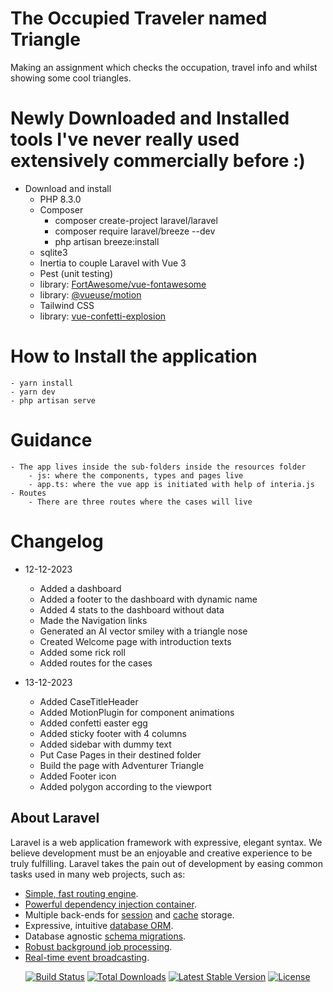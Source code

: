 # The Occupied Traveler named Triangle
Making an assignment which checks the occupation, travel info and whilst showing some cool triangles.

# Newly Downloaded and Installed tools I've never really used extensively commercially before :)  
- Download and install
    - PHP 8.3.0
    - Composer
        - composer create-project laravel/laravel 
        - composer require laravel/breeze --dev
        - php artisan breeze:install
    - sqlite3
    - Inertia to couple Laravel with Vue 3
    - Pest (unit testing)
    - library: [FortAwesome/vue-fontawesome](https://github.com/FortAwesome/vue-fontawesome)
    - library: [@vueuse/motion](https://github.com/vueuse/motion)
    - Tailwind CSS
    - library: [vue-confetti-explosion](https://github.com/valgeirb/vue-confetti-explosion)

# How to Install the application
    - yarn install
    - yarn dev
    - php artisan serve

# Guidance
    - The app lives inside the sub-folders inside the resources folder
        - js: where the components, types and pages live
        - app.ts: where the vue app is initiated with help of interia.js 
    - Routes
        - There are three routes where the cases will live
    
# Changelog
 - 12-12-2023
    - Added a dashboard
    - Added a footer to the dashboard with dynamic name
    - Added 4 stats to the dashboard without data
    - Made the Navigation links
    - Generated an AI vector smiley with a triangle nose
    - Created Welcome page with introduction texts
    - Added some rick roll
    - Added routes for the cases

- 13-12-2023
    - Added CaseTitleHeader
    - Added MotionPlugin for component animations
    - Added confetti easter egg
    - Added sticky footer with 4 columns
    - Added sidebar with dummy text
    - Put Case Pages in their destined folder
    - Build the page with Adventurer Triangle
    - Added Footer icon
    - Added polygon according to the viewport
    

## About Laravel

Laravel is a web application framework with expressive, elegant syntax. We believe development must be an enjoyable and creative experience to be truly fulfilling. Laravel takes the pain out of development by easing common tasks used in many web projects, such as:

- [Simple, fast routing engine](https://laravel.com/docs/routing).
- [Powerful dependency injection container](https://laravel.com/docs/container).
- Multiple back-ends for [session](https://laravel.com/docs/session) and [cache](https://laravel.com/docs/cache) storage.
- Expressive, intuitive [database ORM](https://laravel.com/docs/eloquent).
- Database agnostic [schema migrations](https://laravel.com/docs/migrations).
- [Robust background job processing](https://laravel.com/docs/queues).
- [Real-time event broadcasting](https://laravel.com/docs/broadcasting).

<p align="center">
<a href="https://github.com/laravel/framework/actions"><img src="https://github.com/laravel/framework/workflows/tests/badge.svg" alt="Build Status"></a>
<a href="https://packagist.org/packages/laravel/framework"><img src="https://img.shields.io/packagist/dt/laravel/framework" alt="Total Downloads"></a>
<a href="https://packagist.org/packages/laravel/framework"><img src="https://img.shields.io/packagist/v/laravel/framework" alt="Latest Stable Version"></a>
<a href="https://packagist.org/packages/laravel/framework"><img src="https://img.shields.io/packagist/l/laravel/framework" alt="License"></a>
</p>
